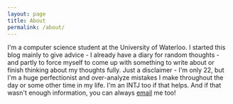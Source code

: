 ```yaml
---
layout: page
title: About
permalink: /about/
---
```


I'm a computer science student at the University of Waterloo. I started this blog mainly to give advice - I already have a diary for random thoughts - and partly to force myself to come up with something to write about or finish thinking about my thoughts fully. Just a disclaimer - I'm only 22, but I'm a huge perfectionist and over-analyze mistakes I make throughout the day or some other time in my life. I'm an INTJ too if that helps. And if that wasn't enough information, you can always [email](mailto:me@dimi.io) me too!
